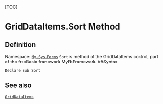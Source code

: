 [TOC]
# GridDataItems.Sort Method

## Definition
Namespace: [`My.Sys.Forms`](My.Sys.Forms.md)
`Sort` is method of the GridDataItems control, part of the freeBasic framework MyFbFramework.
##Syntax
```freeBasic
Declare Sub Sort
```

## See also
[`GridDataItems`](GridDataItems.md)
